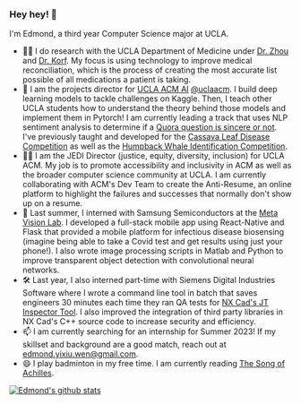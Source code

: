 ### Hey hey! 👋
I'm Edmond, a third year Computer Science major at UCLA. 
- 👨‍⚕️ I do research with the UCLA Department of Medicine under [Dr. Zhou](https://www.linkedin.com/in/li-zhou-289362b5/?trk=public_profile_browsemap_mini-profile_title) and [Dr. Korf](https://samueli.ucla.edu/people/richard-korf/). My focus is using technology to improve medical reconciliation, which is the process of creating the most accurate list possible of all medications a patient is taking.
- 🤖 I am the projects director for [UCLA ACM AI](https://www.uclaacm.com/) [@uclaacm](https://github.com/uclaacm). I build deep learning models to tackle challenges on Kaggle. Then, I teach other UCLA students how to understand the theory behind those models and implement them in Pytorch! I am currently leading a track that uses NLP sentiment analysis to determine if a [Quora question is sincere or not](https://www.kaggle.com/competitions/quora-insincere-questions-classification/data). I've previously taught and developed for the [Cassava Leaf Disease Competition](https://www.kaggle.com/competitions/cassava-leaf-disease-classification) as well as the [Humpback Whale Identification Competition](https://www.kaggle.com/c/humpback-whale-identification).
- 🏳️‍🌈 I am the JEDI Director (justice, equity, diversity, inclusion) for UCLA ACM. My job is to promote accessibility and inclusivity in ACM as well as the broader computer science community at UCLA. I am currently collaborating with ACM's Dev Team to create the Anti-Resume, an online platform to highlight the failures and successes that normally don't show up on a resume.
- 📱 Last summer, I interned with Samsung Semiconductors at the [Meta Vision Lab](https://semiconductor.samsung.com/us/about-us/us-office/us-r-and-d-labs/meta-vision/). I developed a full-stack mobile app using React-Native and Flask that provided a mobile platform for infectious disease biosensing (imagine being able to take a Covid test and get results using just your phone!). I also wrote image processing scripts in Matlab and Python to improve transparent object detection with convolutional neural networks.
- 🛠️ Last year, I also interned part-time with Siemens Digital Industries Software where I wrote a command line tool in batch that saves engineers 30 minutes each time they ran QA tests for [NX Cad's JT Inspector Tool](https://community.sw.siemens.com/s/article/updates-in-jt-inspector). I also improved the integration of third party libraries in NX Cad's C++ source code to increase security and efficiency. 
- 📫 I am currently searching for an internship for Summer 2023! If my skillset and background are a good match, reach out at edmond.yixiu.wen@gmail.com. 
- 😄 I play badminton in my free time. I am currently reading [The Song of Achilles](https://www.goodreads.com/book/show/13623848-the-song-of-achilles). 

[![Edmond's github stats](https://github-readme-stats.vercel.app/api?username=edmondywen&count_private=true&show_icons=true&theme=radical&hide_rank=false)](https://github.com/anuraghazra/github-readme-stats)
<!--
**edmondywen/edmondywen** is a ✨ _special_ ✨ repository because its `README.md` (this file) appears on your GitHub profile.

Here are some ideas to get you started:

- 🔭 I’m currently working on ...
- 🌱 I’m currently learning ...
- 👯 I’m looking to collaborate on ...
- 🤔 I’m looking for help with ...
- 💬 Ask me about ...
- 📫 How to reach me: ...
- 😄 Pronouns: ...
- ⚡ Fun fact: ...
-->
